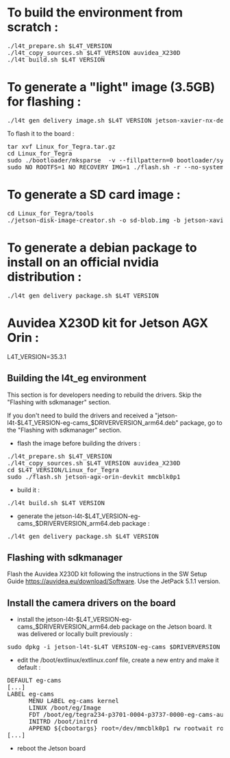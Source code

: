 To build the environment from scratch :
======================================
<pre>
./l4t_prepare.sh $L4T_VERSION
./l4t_copy_sources.sh $L4T_VERSION auvidea_X230D
./l4t_build.sh $L4T_VERSION
</pre>

To generate a "light" image (3.5GB) for flashing :
=================================================
<pre>
./l4t_gen_delivery_image.sh $L4T_VERSION jetson-xavier-nx-devkit-emmc-dione
</pre>

To flash it to the board :
<pre>
tar xvf Linux_for_Tegra.tar.gz
cd Linux_for_Tegra
sudo ./bootloader/mksparse  -v --fillpattern=0 bootloader/system.img.raw bootloader/system.img
sudo NO_ROOTFS=1 NO_RECOVERY_IMG=1 ./flash.sh -r --no-systemimg jetson-xavier-nx-devkit-emmc-dione mmcblk0p1
</pre>

To generate a SD card image :
=============================
<pre>
cd Linux_for_Tegra/tools
./jetson-disk-image-creator.sh -o sd-blob.img -b jetson-xavier-nx-devkit
</pre>

To generate a debian package to install on an official nvidia distribution :
============================================================================
<pre>
./l4t_gen_delivery_package.sh $L4T_VERSION
</pre>

Auvidea X230D kit for Jetson AGX Orin :
=======================================
L4T_VERSION=35.3.1

## Building the l4t_eg environment
This section is for developers needing to rebuild the drivers. Skip the "Flashing with sdkmanager" section.

If you don't need to build the drivers and received a "jetson-l4t-$L4T_VERSION-eg-cams_$DRIVERVERSION_arm64.deb" package, go to the "Flashing with sdkmanager" section.

- flash the image before building the drivers :
<pre>
./l4t_prepare.sh $L4T_VERSION
./l4t_copy_sources.sh $L4T_VERSION auvidea_X230D
cd $L4T_VERSION/Linux_for_Tegra
sudo ./flash.sh jetson-agx-orin-devkit mmcblk0p1
</pre>

- build it :
<pre>
./l4t_build.sh $L4T_VERSION
</pre>

- generate the jetson-l4t-$L4T_VERSION-eg-cams_$DRIVERVERSION_arm64.deb package :
<pre>
./l4t_gen_delivery_package.sh $L4T_VERSION
</pre>

## Flashing with sdkmanager
Flash the Auvidea X230D kit following the instructions in the SW Setup Guide https://auvidea.eu/download/Software. Use the JetPack 5.1.1 version.

## Install the camera drivers on the board
- install the jetson-l4t-$L4T_VERSION-eg-cams_$DRIVERVERSION_arm64.deb package on the Jetson board. It was delivered or locally built previously :
<pre>
sudo dpkg -i jetson-l4t-$L4T_VERSION-eg-cams_$DRIVERVERSION_arm64.deb
</pre>
- edit the /boot/extlinux/extlinux.conf file, create a new entry and make it default  :
<pre>
DEFAULT eg-cams
[...]
LABEL eg-cams
      MENU LABEL eg-cams kernel
      LINUX /boot/eg/Image
      FDT /boot/eg/tegra234-p3701-0004-p3737-0000-eg-cams-auvidea.dtb
      INITRD /boot/initrd
      APPEND ${cbootargs} root=/dev/mmcblk0p1 rw rootwait rootfstype=ext4 mminit_loglevel=4 console=ttyTCU0,115200 console=ttyAMA0,115200 console=tty0 firmware_class.path=/etc/firmware fbcon=map:0 net.ifnames=0
[...]
</pre>
- reboot the Jetson board



